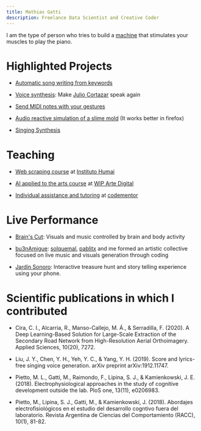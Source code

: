 ```yaml
---
title: Mathias Gatti
description: Freelance Data Scientist and Creative Coder
---
```


I am the type of person who tries to build a [machine](https://www.youtube.com/watch?v=2TdsMe_1JtU&ab_channel=MathiasGatti) that stimulates your muscles to play the piano.

# Highlighted Projects

- [Automatic song writing from keywords](http://lyrics.mathigatti.com/)

- [Voice synthesis](http://voces.mathigatti.com/): Make [Julio Cortazar](https://es.wikipedia.org/wiki/Julio_Cort%C3%A1zar) speak again

- [Send MIDI notes with your gestures](https://gestos.mathigatti.com/)

- [Audio reactive simulation of a slime mold](https://physarum.mathigatti.com/) (It works better in firefox)

- [Singing Synthesis](https://pypi.org/project/midi2voice/)

# Teaching

- [Web scraping course](https://ihum.ai/cursos/web) at [Instituto Humai](http://ihum.ai/)

- [AI applied to the arts course](https://curso.mathigatti.com/) at [WIP Arte Digital](https://wipartedigital.com/)

- [Individual assistance and tutoring](https://www.codementor.io/@mathiasgatti) at [codementor](https://www.codementor.io/)

# Live Performance

- <a href="https://vimeo.com/250628033">Brain's Cut</a>: Visuals and music controlled by brain and body activity

- <a href="https://www.youtube.com/watch?v=stfLFoA8maM">bu3nAmigue</a>: [solquemal](https://solquemal.com), [pablitx](https://pablitx.com/) and me formed an artistic collective focused on live music and visuals generation through coding

- <a href="https://play.google.com/store/apps/details?id=com.jardinsonoro.buenosaires">Jardín Sonoro</a>: Interactive treasure hunt and story telling experience using your phone.

# Scientific publications in which I contributed

- Cira, C. I., Alcarria, R., Manso-Callejo, M. Á., & Serradilla, F. (2020). A Deep Learning-Based Solution for Large-Scale Extraction of the Secondary Road Network from High-Resolution Aerial Orthoimagery. Applied Sciences, 10(20), 7272.

- Liu, J. Y., Chen, Y. H., Yeh, Y. C., & Yang, Y. H. (2019). Score and lyrics-free singing voice generation. arXiv preprint arXiv:1912.11747.

- Pietto, M. L., Gatti, M., Raimondo, F., Lipina, S. J., & Kamienkowski, J. E. (2018). Electrophysiological approaches in the study of cognitive development outside the lab. PloS one, 13(11), e0206983.

- Pietto, M., Lipina, S. J., Gatti, M., & Kamienkowski, J. (2018). Abordajes electrofisiológicos en el estudio del desarrollo cogntivo fuera del laboratorio. Revista Argentina de Ciencias del Comportamiento (RACC), 10(1), 81-82.

